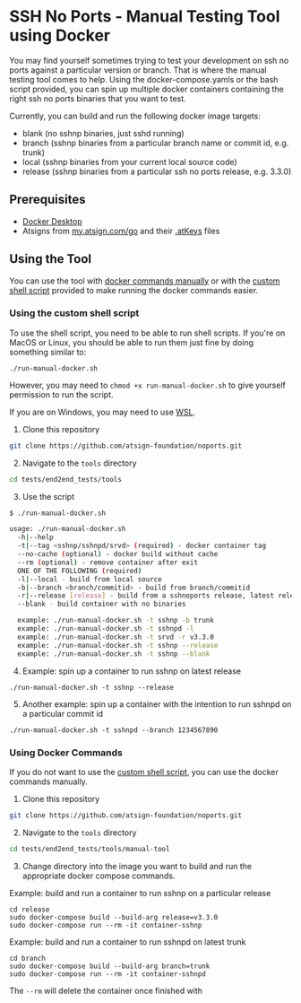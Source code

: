 # SSH No Ports - Manual Testing Tool using Docker

You may find yourself sometimes trying to test your development on ssh no ports against a particular version or branch. That is where the manual testing tool comes to help. Using the docker-compose.yamls or the bash script provided, you can spin up multiple docker containers containing the right ssh no ports binaries that you want to test.

Currently, you can build and run the following docker image targets:

- blank (no sshnp binaries, just sshd running)
- branch (sshnp binaries from a particular branch name or commit id, e.g. trunk)
- local (sshnp binaries from your current local source code)
- release (sshnp binaries from a particular ssh no ports release, e.g. 3.3.0)

## Prerequisites

- [Docker Desktop](https://www.docker.com/products/docker-desktop/)
- Atsigns from [my.atsign.com/go](https://my.atsign.com/go) and their [.atKeys](https://www.youtube.com/watch?v=tDqrLKSKes8) files

## Using the Tool

You can use the tool with [docker commands manually](#using-docker-commands) or with the [custom shell script](#using-the-custom-shell-script) provided to make running the docker commands easier.

### Using the custom shell script

To use the shell script, you need to be able to run shell scripts. If you're on MacOS or Linux, you should be able to run them just fine by doing something similar to:

```
./run-manual-docker.sh
```

However, you may need to `chmod +x run-manual-docker.sh` to give yourself permission to run the script.

If you are on Windows, you may need to use [WSL]().

1. Clone this repository

```sh
git clone https://github.com/atsign-foundation/noports.git
```

2. Navigate to the `tools` directory

```sh
cd tests/end2end_tests/tools
```

3. Use the script

```sh
$ ./run-manual-docker.sh

usage: ./run-manual-docker.sh
  -h|--help
  -t|--tag <sshnp/sshnpd/srvd> (required) - docker container tag
  --no-cache (optional) - docker build without cache
  --rm (optional) - remove container after exit
  ONE OF THE FOLLOWING (required)
  -l|--local - build from local source
  -b|--branch <branch/commitid> - build from branch/commitid
  -r|--release [release] - build from a sshnoports release, latest release by default
  --blank - build container with no binaries

  example: ./run-manual-docker.sh -t sshnp -b trunk
  example: ./run-manual-docker.sh -t sshnpd -l
  example: ./run-manual-docker.sh -t srvd -r v3.3.0
  example: ./run-manual-docker.sh -t sshnp --release
  example: ./run-manual-docker.sh -t sshnp --blank
```

4. Example: spin up a container to run sshnp on latest release

```
./run-manual-docker.sh -t sshnp --release
```

5. Another example: spin up a container with the intention to run sshnpd on a particular commit id

```
./run-manual-docker.sh -t sshnpd --branch 1234567890
```

### Using Docker Commands

If you do not want to use the [custom shell script](#using-the-custom-shell-script), you can use the docker commands manually.

1. Clone this repository

```sh
git clone https://github.com/atsign-foundation/noports.git
```

2. Navigate to the `tools` directory

```sh
cd tests/end2end_tests/tools/manual-tool
```

3. Change directory into the image you want to build and run the appropriate docker compose commands.

Example: build and run a container to run sshnp on a particular release

```
cd release
sudo docker-compose build --build-arg release=v3.3.0
sudo docker-compose run --rm -it container-sshnp
```

Example: build and run a container to run sshnpd on latest trunk

```
cd branch
sudo docker-compose build --build-arg branch=trunk
sudo docker-compose run --rm -it container-sshnpd
```

The `--rm` will delete the container once finished with